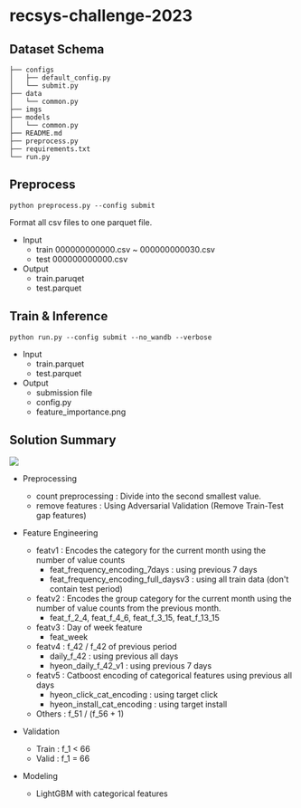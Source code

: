 # recsys-challenge-2023

## Dataset Schema 
```
├── configs
│   ├── default_config.py
│   └── submit.py
├── data
│   └── common.py
├── imgs
├── models
│   └── common.py
├── README.md
├── preprocess.py
├── requirements.txt
└── run.py
```

## Preprocess
```python preprocess.py --config submit```

Format all csv files to one parquet file.
- Input
    - train 000000000000.csv ~ 000000000030.csv
    - test 000000000000.csv
- Output
    - train.paruqet
    - test.parquet

## Train & Inference 
```python run.py --config submit --no_wandb --verbose```

- Input 
    - train.parquet
    - test.parquet 
- Output 
    - submission file
    - config.py 
    - feature_importance.png 

## Solution Summary

![](./imgs/overview.png)

- Preprocessing
    - count preprocessing : Divide into the second smallest value.
    - remove features : Using Adversarial Validation (Remove Train-Test gap features)

- Feature Engineering 
    - featv1 : Encodes the category for the current month using the number of value counts
        - feat_frequency_encoding_7days : using previous 7 days
        - feat_frequency_encoding_full_daysv3 : using all train data (don't contain test period)
    - featv2 : Encodes the group category for the current month using the number of value counts from the previous month.
        - feat_f_2_4, feat_f_4_6, feat_f_3_15, feat_f_13_15
    - featv3 : Day of week feature
        - feat_week  
    - featv4 : f_42 / f_42 of previous period  
        - daily_f_42 : using previous all days 
        - hyeon_daily_f_42_v1 : using previous 7 days 
    - featv5 : Catboost encoding of categorical features using previous all days 
        - hyeon_click_cat_encoding : using target click
        - hyeon_install_cat_encoding : using target install
    - Others : f_51 / (f_56 + 1)

- Validation 
    - Train : f_1 < 66 
    - Valid : f_1 = 66

- Modeling 
    - LightGBM with categorical features 

